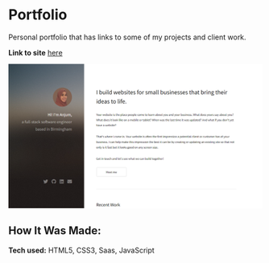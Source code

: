 # Portfolio
Personal portfolio that has links to some of my projects and client work.


**Link to site** [here](https://anjumiqbal.netlify.app/)

![alt text](https://github.com/anjiqbal/portfolio/blob/main/images/home.png)


## How It Was Made:

**Tech used:** HTML5, CSS3, Saas, JavaScript
